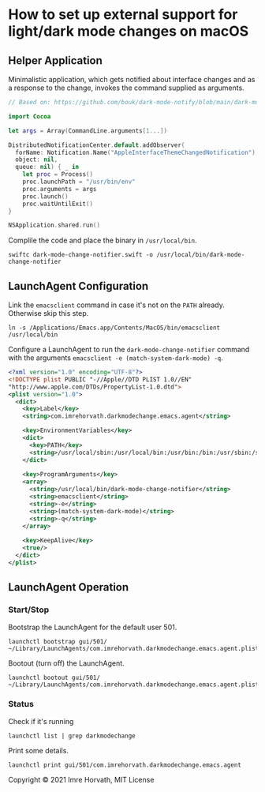# How to set up external support for light/dark mode changes on macOS

## Helper Application

Minimalistic application, which gets notified about interface changes and as a response to the change, invokes the command supplied as arguments.

```swift
// Based on: https://github.com/bouk/dark-mode-notify/blob/main/dark-mode-notify.swift

import Cocoa

let args = Array(CommandLine.arguments[1...])

DistributedNotificationCenter.default.addObserver(
  forName: Notification.Name("AppleInterfaceThemeChangedNotification"),
  object: nil,
  queue: nil) { _ in
    let proc = Process()
    proc.launchPath = "/usr/bin/env"
    proc.arguments = args
    proc.launch()
    proc.waitUntilExit()
}

NSApplication.shared.run()
```

Complile the code and place the binary in `/usr/local/bin`.

```shell
swiftc dark-mode-change-notifier.swift -o /usr/local/bin/dark-mode-change-notifier
```

## LaunchAgent Configuration

Link the `emacsclient` command in case it's not on the `PATH` already. Otherwise skip this step.

```shell
ln -s /Applications/Emacs.app/Contents/MacOS/bin/emacsclient /usr/local/bin
```

Configure a LaunchAgent to run the `dark-mode-change-notifier` command with the arguments `emacsclient -e (match-system-dark-mode) -q`.

```xml
<?xml version="1.0" encoding="UTF-8"?>
<!DOCTYPE plist PUBLIC "-//Apple//DTD PLIST 1.0//EN"
"http://www.apple.com/DTDs/PropertyList-1.0.dtd">
<plist version="1.0">
  <dict>
    <key>Label</key>
    <string>com.imrehorvath.darkmodechange.emacs.agent</string>

    <key>EnvironmentVariables</key>
    <dict>
      <key>PATH</key>
      <string>/usr/local/sbin:/usr/local/bin:/usr/bin:/bin:/usr/sbin:/sbin:/Library/Apple/usr/bin</string>
    </dict>
    
    <key>ProgramArguments</key>
    <array>
      <string>/usr/local/bin/dark-mode-change-notifier</string>
      <string>emacsclient</string>
      <string>-e</string>
      <string>(match-system-dark-mode)</string>
      <string>-q</string>
    </array>
    
    <key>KeepAlive</key>
    <true/>
  </dict>
</plist>
```

## LaunchAgent Operation

### Start/Stop

Bootstrap the LaunchAgent for the default user 501.

```shell
launchctl bootstrap gui/501/ ~/Library/LaunchAgents/com.imrehorvath.darkmodechange.emacs.agent.plist
```

Bootout (turn off) the LaunchAgent.

```shell
launchctl bootout gui/501/ ~/Library/LaunchAgents/com.imrehorvath.darkmodechange.emacs.agent.plist
```

### Status

Check if it's running

```shell
launchctl list | grep darkmodechange
```

Print some details. 

```shell
launchctl print gui/501/com.imrehorvath.darkmodechange.emacs.agent
```

Copyright © 2021 Imre Horvath, MIT License

